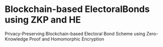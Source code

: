 # Blockchain-based ElectoralBonds using ZKP and HE
Privacy-Preserving Blockchain-based Electoral Bond Scheme using Zero-Knowledge Proof and Homomorphic Encryption
